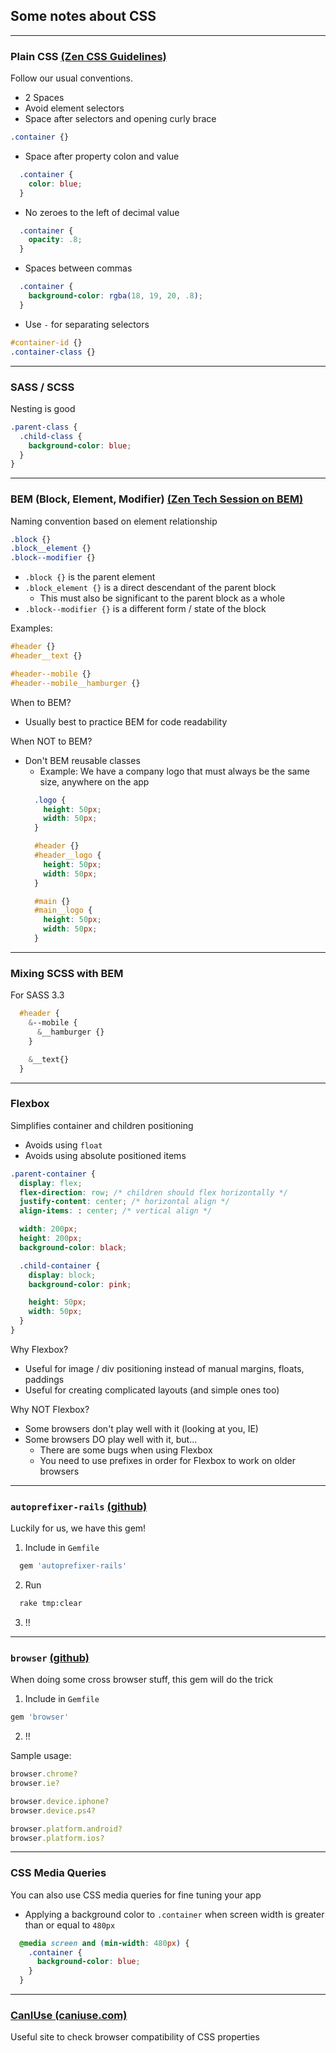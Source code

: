 ## Some notes about CSS
---
### Plain CSS [(Zen CSS Guidelines)](https://github.com/clinic-it/zen/blob/master/guidelines/css.md)
Follow our usual conventions.
* 2 Spaces
* Avoid element selectors
* Space after selectors and opening curly brace
```css
.container {}
```
* Space after property colon and value
```css
  .container {
    color: blue;
  }
```
* No zeroes to the left of decimal value
```css
  .container {
    opacity: .8;
  }
```
* Spaces between commas
```css
  .container {
    background-color: rgba(18, 19, 20, .8);
  }
```
* Use `-` for separating selectors
```css
#container-id {}
.container-class {}
```
---
### SASS / SCSS
Nesting is good
```scss
.parent-class {
  .child-class {
    background-color: blue;
  }
}
```
---
### BEM (Block, Element, Modifier) [(Zen Tech Session on BEM)](https://github.com/clinic-it/zen/blob/master/tech_sessions/bem.md)
Naming convention based on element relationship
```css
.block {}
.block__element {}
.block--modifier {}
```
* ```.block {}``` is the parent element
* ```.block_element {}``` is a direct descendant of the parent block
  * This must also be significant to the parent block as a whole
* ```.block--modifier {}``` is a different form / state of the block

Examples:
```css
#header {}
#header__text {}

#header--mobile {}
#header--mobile__hamburger {}
```
When to BEM?
* Usually best to practice BEM for code readability

When NOT to BEM?
* Don't BEM reusable classes
  * Example: We have a company logo that must always be the same size, anywhere on the app
  ```css
    .logo {
      height: 50px;
      width: 50px;
    }

    #header {}
    #header__logo {
      height: 50px;
      width: 50px;
    }

    #main {}
    #main__logo {
      height: 50px;
      width: 50px;
    }
  ```
---
### Mixing SCSS with BEM
For SASS 3.3
```scss
  #header {
    &--mobile {
      &__hamburger {}
    }

    &__text{}
  }
```
---
### Flexbox
Simplifies container and children positioning
* Avoids using `float`
* Avoids using absolute positioned items

```scss
.parent-container {
  display: flex;
  flex-direction: row; /* children should flex horizontally */
  justify-content: center; /* horizontal align */
  align-items: : center; /* vertical align */

  width: 200px;
  height: 200px;
  background-color: black;

  .child-container {
    display: block;
    background-color: pink;

    height: 50px;
    width: 50px;
  }
}
```

Why Flexbox?
* Useful for image / div positioning instead of manual margins, floats, paddings
* Useful for creating complicated layouts (and simple ones too)

Why NOT Flexbox?
* Some browsers don't play well with it (looking at you, IE)
* Some browsers DO play well with it, but...
  * There are some bugs when using Flexbox
  * You need to use prefixes in order for Flexbox to work on older browsers
---
### `autoprefixer-rails` [(github)](https://github.com/ai/autoprefixer-rails)
Luckily for us, we have this gem!
1. Include in `Gemfile`
```ruby
  gem 'autoprefixer-rails'
```
2. Run
```bash
  rake tmp:clear
```
3. !!
---
### `browser` [(github)](https://github.com/fnando/browser)
When doing some cross browser stuff, this gem will do the trick
1. Include in `Gemfile`
```ruby
gem 'browser'
```
2. !!

Sample usage:
```ruby
browser.chrome?
browser.ie?

browser.device.iphone?
browser.device.ps4?

browser.platform.android?
browser.platform.ios?
```
---
### CSS Media Queries
You can also use CSS media queries for fine tuning your app
* Applying a background color to `.container` when screen width is greater than or equal to `480px`
```css
  @media screen and (min-width: 480px) {
    .container {
      background-color: blue;
    }
  }
```
---
### [CanIUse (caniuse.com)](caniuse.com)
Useful site to check browser compatibility of CSS properties
